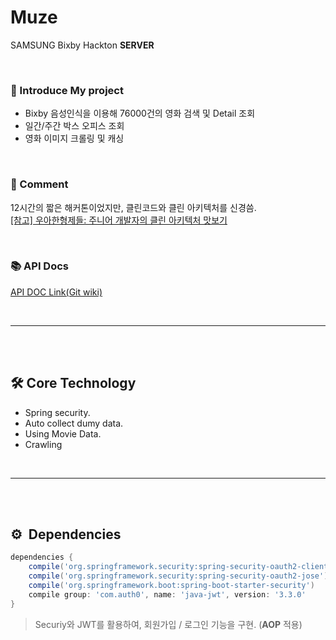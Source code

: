 # Muze
SAMSUNG Bixby Hackton **SERVER**

\
[]()
### 🍍 Introduce My project
* Bixby 음성인식을 이용해 76000건의 영화 검색 및 Detail 조회
* 일간/주간 박스 오피스 조회
* 영화 이미지 크롤링 및 캐싱

\
[]()
### 👤 Comment
12시간의 짧은 해커톤이었지만, 클린코드와 클린 아키텍처를 신경씀.\
[[참고] 우아한형제들: 주니어 개발자의 클린 아키텍처 맛보기](http://woowabros.github.io/tools/2019/10/02/clean-architecture-experience.html)

\
[]()
### 📚 API Docs
[API DOC Link(Git wiki)](https://github.com/Bixby-Muze/muze-server/wiki)

\
[]()

---
\
\
[]()
## 🛠 Core Technology
* Spring security.
* Auto collect dumy data.
* Using Movie Data.
* Crawling

\
[]()

---
\
\
[]()

## ⚙️  Dependencies
```gradle
dependencies {
    compile('org.springframework.security:spring-security-oauth2-client')
    compile('org.springframework.security:spring-security-oauth2-jose')
    compile('org.springframework.boot:spring-boot-starter-security')
    compile group: 'com.auth0', name: 'java-jwt', version: '3.3.0'
}
```
> Securiy와 JWT를 활용하여, 회원가입 / 로그인 기능을 구현. (**AOP** 적용)